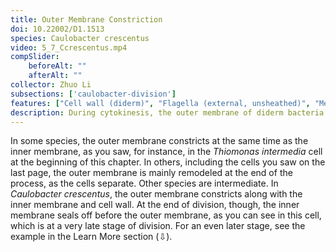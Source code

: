 ```yaml
---
title: Outer Membrane Constriction
doi: 10.22002/D1.1513
species: Caulobacter crescentus
video: 5_7_Ccrescentus.mp4
compSlider:
    beforeAlt: ""
    afterAlt: ""
collector: Zhuo Li
subsections: ['caulobacter-division']
features: ["Cell wall (diderm)", "Flagella (external, unsheathed)", "Membrane (inner)", "Membrane (outer)", "PopZ", "Ribosomes", "Storage granules", "Surface layer"]
description: During cytokinesis, the outer membrane of diderm bacteria like Caulobacter crescentus constricts with, or after, the cell wall, depending on the species
---
```


In some species, the outer membrane constricts at the same time as the inner membrane, as you saw, for instance, in the *Thiomonas intermedia* cell at the beginning of this chapter. In others, including the cells you saw on the last page, the outer membrane is mainly remodeled at the end of the process, as the cells separate. Other species are intermediate. In *Caulobacter crescentus*, the outer membrane constricts along with the inner membrane and cell wall. At the end of division, though, the inner membrane seals off before the outer membrane, as you can see in this cell, which is at a very late stage of division. For an even later stage, see the example in the Learn More section (⇩).

